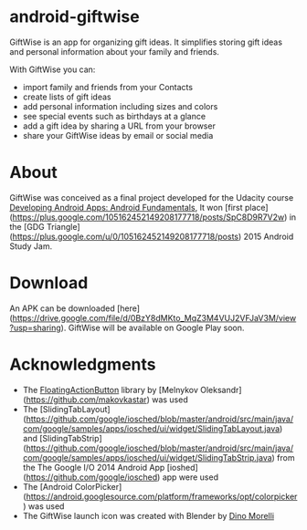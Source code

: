 # android-giftwise
GiftWise is an app for organizing gift ideas. It simplifies storing gift ideas and personal information about your family and friends.

With GiftWise you can:

- import family and friends from your Contacts
- create lists of gift ideas
- add personal information including sizes and colors
- see special events such as birthdays at a glance
- add a gift idea by sharing a URL from your browser
- share your GiftWise ideas by email or social media

# About
GiftWise was conceived as a final project developed for the Udacity course [Developing Android Apps: Android Fundamentals](https://www.udacity.com/course/ud853), 
It won [first place] (https://plus.google.com/105162452149208177718/posts/SpC8D9R7V2w) in the [GDG Triangle] (https://plus.google.com/u/0/105162452149208177718/posts) 2015 Android Study Jam.

# Download
An APK can be downloaded [here] (https://drive.google.com/file/d/0BzY8dMKto_MqZ3M4VUJ2VFJaV3M/view?usp=sharing). GiftWise will be available on Google Play soon.

# Acknowledgments
* The [FloatingActionButton](https://github.com/makovkastar/FloatingActionButton) library by [Melnykov Oleksandr] (https://github.com/makovkastar) was used
* The [SlidingTabLayout] (https://github.com/google/iosched/blob/master/android/src/main/java/com/google/samples/apps/iosched/ui/widget/SlidingTabLayout.java) and [SlidingTabStrip] (https://github.com/google/iosched/blob/master/android/src/main/java/com/google/samples/apps/iosched/ui/widget/SlidingTabStrip.java) from the The Google I/O 2014 Android App [ioshed] (https://github.com/google/iosched) app were used
* The [Android ColorPicker] (https://android.googlesource.com/platform/frameworks/opt/colorpicker) was used
* The GiftWise launch icon was created with Blender by [Dino Morelli](https://github.com/dino-)
